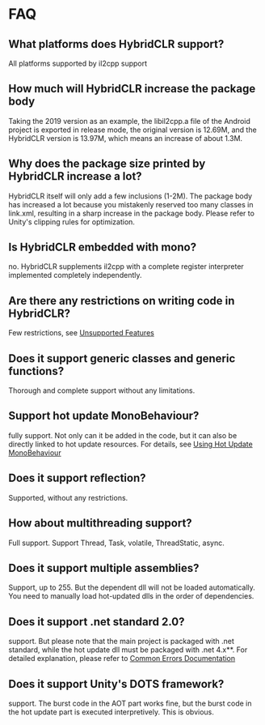 # FAQ

## What platforms does HybridCLR support?

All platforms supported by il2cpp support

## How much will HybridCLR increase the package body

Taking the 2019 version as an example, the libil2cpp.a file of the Android project is exported in release mode, the original version is 12.69M, and the HybridCLR version is 13.97M, which means an increase of about 1.3M.

## Why does the package size printed by HybridCLR increase a lot?

HybridCLR itself will only add a few inclusions (1-2M). The package body has increased a lot because you mistakenly reserved too many classes in link.xml, resulting in a sharp increase in the package body. Please refer to Unity's clipping rules for optimization.

## Is HybridCLR embedded with mono?

no. HybridCLR supplements il2cpp with a complete register interpreter implemented completely independently.

## Are there any restrictions on writing code in HybridCLR?

Few restrictions, see [Unsupported Features](../basic/notsupportedfeatures.md)


## Does it support generic classes and generic functions?

Thorough and complete support without any limitations.

## Support hot update MonoBehaviour?

fully support. Not only can it be added in the code, but it can also be directly linked to hot update resources. For details, see [Using Hot Update MonoBehaviour](../basic/monobehaviour.md)

## Does it support reflection?

Supported, without any restrictions.

## How about multithreading support?

Full support. Support Thread, Task, volatile, ThreadStatic, async.

## Does it support multiple assemblies?

Support, up to 255. But the dependent dll will not be loaded automatically. You need to manually load hot-updated dlls in the order of dependencies.


## Does it support .net standard 2.0?

support. But please note that the main project is packaged with .net standard, while the hot update dll must be packaged with .net 4.x**. For detailed explanation, please refer to [Common Errors Documentation](../help/commonerrors.md)

## Does it support Unity's DOTS framework?

support. The burst code in the AOT part works fine, but the burst code in the hot update part is executed interpretively. This is obvious.
